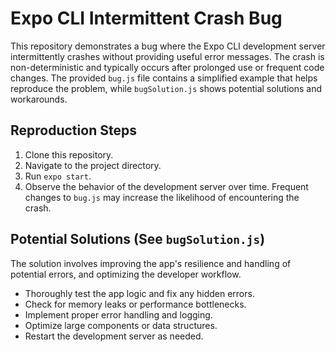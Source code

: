 # Expo CLI Intermittent Crash Bug

This repository demonstrates a bug where the Expo CLI development server intermittently crashes without providing useful error messages. The crash is non-deterministic and typically occurs after prolonged use or frequent code changes.  The provided `bug.js` file contains a simplified example that helps reproduce the problem, while `bugSolution.js` shows potential solutions and workarounds. 

## Reproduction Steps

1. Clone this repository.
2. Navigate to the project directory.
3. Run `expo start`. 
4. Observe the behavior of the development server over time.  Frequent changes to `bug.js` may increase the likelihood of encountering the crash.

## Potential Solutions (See `bugSolution.js`)

The solution involves improving the app's resilience and handling of potential errors, and optimizing the developer workflow.

- Thoroughly test the app logic and fix any hidden errors.
- Check for memory leaks or performance bottlenecks.
- Implement proper error handling and logging.
- Optimize large components or data structures.
- Restart the development server as needed.